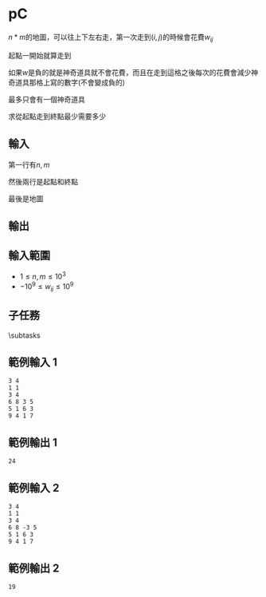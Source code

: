 # pC
$n*m$的地圖，可以往上下左右走，第一次走到$(i,j)$的時候會花費$w_{ij}$

起點一開始就算走到

如果$w$是負的就是神奇道具就不會花費，而且在走到這格之後每次的花費會減少神奇道具那格上寫的數字(不會變成負的)

最多只會有一個神奇道具

求從起點走到終點最少需要多少

## 輸入
第一行有$n,m$

然後兩行是起點和終點

最後是地圖

## 輸出

## 輸入範圍
- $1 \le n,m \le 10^3$
- $-10^9 \le w_{ij} \le 10^9$

## 子任務
\subtasks

## 範例輸入 1
```
3 4
1 1
3 4
6 8 3 5
5 1 6 3
9 4 1 7
```

## 範例輸出 1
```
24
```

## 範例輸入 2
```
3 4
1 1
3 4
6 8 -3 5
5 1 6 3
9 4 1 7
```

## 範例輸出 2
```
19
```
